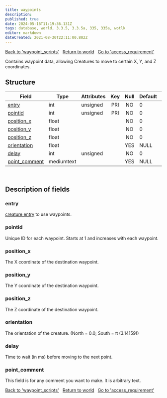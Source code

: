 ```yaml
---
title: waypoints
description: 
published: true
date: 2024-05-16T11:19:36.131Z
tags: database, world, 3.3.5, 3.3.5a, 335, 335a, wotlk
editor: markdown
dateCreated: 2021-08-30T22:11:00.802Z
---
```


<a href="https://trinitycore.info/en/database/335/world/waypoint_scripts" class="mt-5 v-btn v-btn--depressed v-btn--flat v-btn--outlined theme--light v-size--default darkblue--text text--lighten-3"><span class="v-btn__content"><i aria-hidden="true" class="v-icon notranslate v-icon--left mdi mdi-arrow-left theme--light"></i><span>Back to 'waypoint_scripts'</span></span></a>&nbsp;&nbsp;&nbsp;<a href="https://trinitycore.info/en/database/335/world/home" class="mt-5 v-btn v-btn--depressed v-btn--flat v-btn--outlined theme--light v-size--default darkblue--text text--lighten-3"><span class="v-btn__content"><i aria-hidden="true" class="v-icon notranslate v-icon--left mdi mdi-home-outline theme--light"></i><span>Return to world</span></span></a>&nbsp;&nbsp;&nbsp;<a href="https://trinitycore.info/en/database/335/world/access_requirement" class="mt-5 v-btn v-btn--depressed v-btn--flat v-btn--outlined theme--light v-size--default darkblue--text text--lighten-3"><span class="v-btn__content"><span>Go to 'access_requirement'</span><i aria-hidden="true" class="v-icon notranslate v-icon--right mdi mdi-arrow-right theme--light"></i></span></a>

Contains waypoint data, allowing Creatures to move to certain X, Y, and Z coordinates.

## Structure

| Field | Type | Attributes | Key | Null | Default | Extra | Comment |
| --- | --- | --- | :---: | :---: | --- | --- | --- |
| [entry](#entry) | int | unsigned | PRI | NO | 0 |  |  |
| [pointid](#pointid) | int | unsigned | PRI | NO | 0 |  |  |
| [position_x](#position_x) | float |  |  | NO | 0 |  |  |
| [position_y](#position_y) | float |  |  | NO | 0 |  |  |
| [position_z](#position_z) | float |  |  | NO | 0 |  |  |
| [orientation](#orientation) | float |  |  | YES | NULL |  |  |
| [delay](#delay) | int | unsigned |  | NO | 0 |  |  |
| [point_comment](#point_comment) | mediumtext |  |  | YES | NULL |  |  |
&nbsp;
## Description of fields

### entry
[creature entry](..world/creature_template#entry) to use waypoints.
&nbsp;

### pointid
Unique ID for each waypoint. Starts at 1 and increases with each waypoint.
&nbsp;

### position_x
The X coordinate of the destination waypoint.
&nbsp;

### position_y
The Y coordinate of the destination waypoint.
&nbsp;

### position_z
The Z coordinate of the destination waypoint.
&nbsp;

### orientation
The orientation of the creature. (North = 0.0; South = π (3.14159))
&nbsp;

### delay
Time to wait (in ms) before moving to the next point.
&nbsp;

### point_comment
This field is for any comment you want to make. It is arbitrary text.
&nbsp;

<a href="https://trinitycore.info/en/database/335/world/waypoint_scripts" class="mt-5 v-btn v-btn--depressed v-btn--flat v-btn--outlined theme--light v-size--default darkblue--text text--lighten-3"><span class="v-btn__content"><i aria-hidden="true" class="v-icon notranslate v-icon--left mdi mdi-arrow-left theme--light"></i><span>Back to 'waypoint_scripts'</span></span></a>&nbsp;&nbsp;&nbsp;<a href="https://trinitycore.info/en/database/335/world/home" class="mt-5 v-btn v-btn--depressed v-btn--flat v-btn--outlined theme--light v-size--default darkblue--text text--lighten-3"><span class="v-btn__content"><i aria-hidden="true" class="v-icon notranslate v-icon--left mdi mdi-home-outline theme--light"></i><span>Return to world</span></span></a>&nbsp;&nbsp;&nbsp;<a href="https://trinitycore.info/en/database/335/world/access_requirement" class="mt-5 v-btn v-btn--depressed v-btn--flat v-btn--outlined theme--light v-size--default darkblue--text text--lighten-3"><span class="v-btn__content"><span>Go to 'access_requirement'</span><i aria-hidden="true" class="v-icon notranslate v-icon--right mdi mdi-arrow-right theme--light"></i></span></a>
